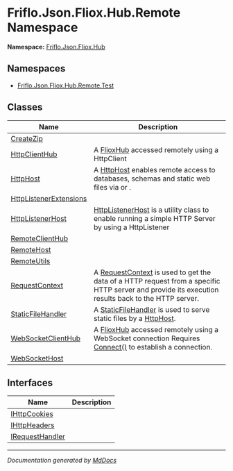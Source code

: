 ﻿<!--  
  <auto-generated>   
    The contents of this file were generated by a tool.  
    Changes to this file may be list if the file is regenerated  
  </auto-generated>   
-->

# Friflo.Json.Fliox.Hub.Remote Namespace

**Namespace:** [Friflo.Json.Fliox.Hub](../index.md)  

## Namespaces

- [Friflo.Json.Fliox.Hub.Remote.Test](Test/index.md)

## Classes

| Name                                                      | Description                                                                                                                                                                      |
| --------------------------------------------------------- | -------------------------------------------------------------------------------------------------------------------------------------------------------------------------------- |
| [CreateZip](CreateZip/index.md)                           |                                                                                                                                                                                  |
| [HttpClientHub](HttpClientHub/index.md)                   | A [FlioxHub](../Host/FlioxHub/index.md) accessed remotely using a HttpClient                                                                                                     |
| [HttpHost](HttpHost/index.md)                             | A [HttpHost](HttpHost/index.md) enables remote access to databases, schemas and static web files via or .                                                                        |
| [HttpListenerExtensions](HttpListenerExtensions/index.md) |                                                                                                                                                                                  |
| [HttpListenerHost](HttpListenerHost/index.md)             | [HttpListenerHost](HttpListenerHost/index.md) is a utility class to enable running a simple HTTP Server by using a HttpListener                                                  |
| [RemoteClientHub](RemoteClientHub/index.md)               |                                                                                                                                                                                  |
| [RemoteHost](RemoteHost/index.md)                         |                                                                                                                                                                                  |
| [RemoteUtils](RemoteUtils/index.md)                       |                                                                                                                                                                                  |
| [RequestContext](RequestContext/index.md)                 | A [RequestContext](RequestContext/index.md) is used to get the data of a HTTP request from a specific HTTP server and provide its execution results back to the HTTP server.     |
| [StaticFileHandler](StaticFileHandler/index.md)           | A [StaticFileHandler](StaticFileHandler/index.md) is used to serve static files by a [HttpHost](HttpHost/index.md).                                                              |
| [WebSocketClientHub](WebSocketClientHub/index.md)         | A [FlioxHub](../Host/FlioxHub/index.md) accessed remotely  using a WebSocket connection Requires [Connect()](WebSocketClientHub/methods/Connect.md) to establish a connection.   |
| [WebSocketHost](WebSocketHost/index.md)                   |                                                                                                                                                                                  |

## Interfaces

| Name                                        | Description |
| ------------------------------------------- | ----------- |
| [IHttpCookies](IHttpCookies/index.md)       |             |
| [IHttpHeaders](IHttpHeaders/index.md)       |             |
| [IRequestHandler](IRequestHandler/index.md) |             |

___

*Documentation generated by [MdDocs](https://github.com/ap0llo/mddocs)*
